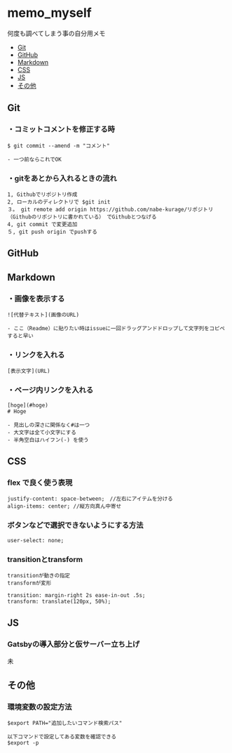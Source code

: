 # memo_myself

何度も調べてしまう事の自分用メモ 

- [Git](#git)  
- [GitHub](#github)
- [Markdown](#markdown)
- [CSS](#css)
- [JS](#js)
- [その他](#その他)
  
## Git
### ・コミットコメントを修正する時
```
$ git commit --amend -m "コメント"

- 一つ前ならこれでOK
```

### ・gitをあとから入れるときの流れ
```
1, Githubでリポジトリ作成
2, ローカルのディレクトリで $git init
３。 git remote add origin https://github.com/nabe-kurage/リポジトリ（Githubのリポジトリに書かれている）　でGithubとつなげる
4, git commit で変更追加
５, git push origin でpushする
```

## GitHub  


## Markdown

### ・画像を表示する
```
![代替テキスト](画像のURL)

- ここ（Readme）に貼りたい時はissueに一回ドラッグアンドドロップして文字列をコピペすると早い
```



### ・リンクを入れる
```
[表示文字](URL)
```

### ・ページ内リンクを入れる
```
[hoge](#hoge)
# Hoge

- 見出しの深さに関係なく#は一つ
- 大文字は全て小文字にする
- 半角空白はハイフン(-) を使う

```

## CSS
### flex で良く使う表現
```
justify-content: space-between;　//左右にアイテムを分ける
align-items: center; //縦方向真ん中寄せ

```

### ボタンなどで選択できないようにする方法
```
user-select: none;
```

###  transitionとtransform
```
transitionが動きの指定
transformが変形

transition: margin-right 2s ease-in-out .5s;
transform: translate(120px, 50%);
```

## JS
### Gatsbyの導入部分と仮サーバー立ち上げ
未

## その他
### 環境変数の設定方法
```
$export PATH="追加したいコマンド検索パス"

以下コマンドで設定してある変数を確認できる
$export -p
```

